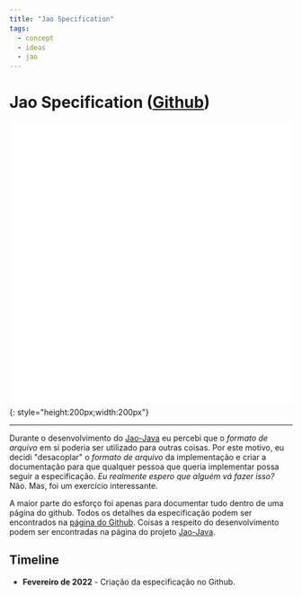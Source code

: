 ```yaml
---
title: "Jao Specification"
tags:
  - concept
  - ideas
  - jao
---
```


# Jao Specification ([Github](https://github.com/danodic-dev/jao-specification)) 

![Jao Logo](../assets/jao-logo-light.svg)
{: style="height:200px;width:200px"} 

---
 
Durante o desenvolvimento do [Jao-Java](jao_java.md) eu percebi que o _formato de arquivo_ em si poderia ser utilizado para outras coisas. Por este motivo, eu decidi "desacoplar" o _formato de arquivo_ da implementação e criar a documentação para que qualquer pessoa que queria implementar possa seguir a especificação. _Eu realmente espero que alguém vá fazer isso?_ Não. Mas, foi um exercício interessante.  
  
A maior parte do esforço foi apenas para documentar tudo dentro de uma página do github. Todos os detalhes da especificação podem ser encontrados na [página do Github](https://github.com/danodic-dev/jao-specification). Coisas a respeito do desenvolvimento podem ser encontradas na página do projeto [Jao-Java](jao_java.md).  
  
## Timeline  
  
- **Fevereiro de 2022** - Criação da especificação no Github.